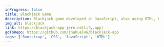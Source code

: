 ```yaml
---
inProgress: false
title: Blackjack Game
description: Blackjack game developed in JavaScript, also using HTML, CSS and Bootstrap. Practice project where modern Javascript concepts are applied.
img_alt: blackjack
link: https://blackjack-app-jere.netlify.app/
goToRepo: https://github.com/jnahuel46/blackjack-app
tags: ['Bootstrap', 'CSS', 'JavaScript', 'HTML']
---
```

